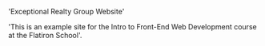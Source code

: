 'Exceptional Realty Group Website' 

'This is an example site for the Intro to Front-End Web Development course at the Flatiron School'.
